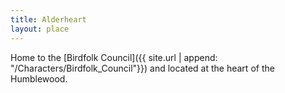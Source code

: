 ```yaml
---
title: Alderheart
layout: place
---
```


Home to the [Birdfolk Council]({{ site.url | append: "/Characters/Birdfolk_Council"}}) and located at the heart of the Humblewood.
